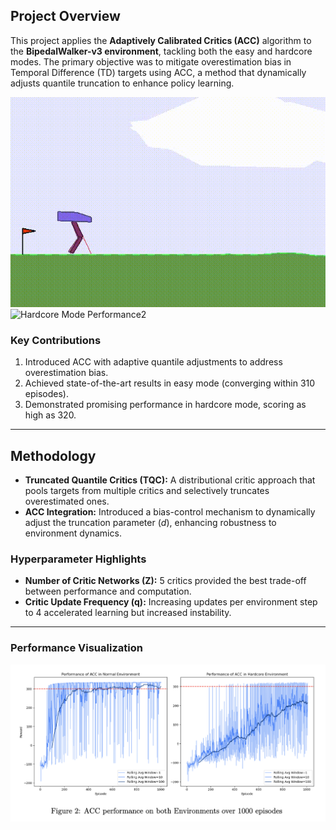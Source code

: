 

## Project Overview

This project applies the **Adaptively Calibrated Critics (ACC)** algorithm to the **BipedalWalker-v3 environment**, tackling both the easy and hardcore modes. The primary objective was to mitigate overestimation bias in Temporal Difference (TD) targets using ACC, a method that dynamically adjusts quantile truncation to enhance policy learning.

![Hardcore Mode Performance](hardcore_mode.gif)
![Hardcore Mode Performance2](hardcore_mode_925_optimized.gif)


### Key Contributions
1. Introduced ACC with adaptive quantile adjustments to address overestimation bias.
2. Achieved state-of-the-art results in easy mode (converging within 310 episodes).
3. Demonstrated promising performance in hardcore mode, scoring as high as 320.

---

## Methodology

- **Truncated Quantile Critics (TQC):** A distributional critic approach that pools targets from multiple critics and selectively truncates overestimated ones.
- **ACC Integration:** Introduced a bias-control mechanism to dynamically adjust the truncation parameter ($d$), enhancing robustness to environment dynamics.

### Hyperparameter Highlights
- **Number of Critic Networks (Z):** 5 critics provided the best trade-off between performance and computation.
- **Critic Update Frequency (q):** Increasing updates per environment step to 4 accelerated learning but increased instability.

---

### Performance Visualization

![Performance Summary](peformance.png)


